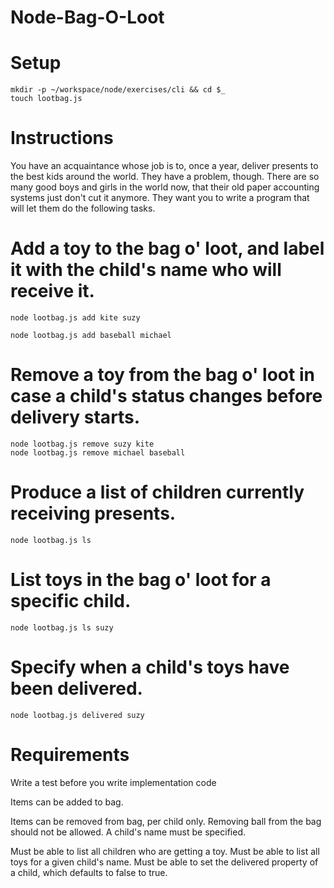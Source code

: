 # Node-Bag-O-Loot

# Setup
```
mkdir -p ~/workspace/node/exercises/cli && cd $_
touch lootbag.js
```
# Instructions

You have an acquaintance whose job is to, once a year, deliver presents to the best kids around the world. They have a problem, though. There are so many good boys and girls in the world now, that their old paper accounting systems just don't cut it anymore. They want you to write a program that will let them do the following tasks.

# Add a toy to the bag o' loot, and label it with the child's name who will receive it.
```
node lootbag.js add kite suzy

node lootbag.js add baseball michael
```

# Remove a toy from the bag o' loot in case a child's status changes before delivery starts.
```
node lootbag.js remove suzy kite
node lootbag.js remove michael baseball
```
# Produce a list of children currently receiving presents.
```
node lootbag.js ls
```
# List toys in the bag o' loot for a specific child.
```
node lootbag.js ls suzy
```
# Specify when a child's toys have been delivered.
```
node lootbag.js delivered suzy
```
# Requirements

Write a test before you write implementation code

Items can be added to bag.

Items can be removed from bag, per child only. Removing ball from the bag should not be allowed. A child's name must be specified.

Must be able to list all children who are getting a toy.
Must be able to list all toys for a given child's name.
Must be able to set the delivered property of a child, which defaults to false to true.
